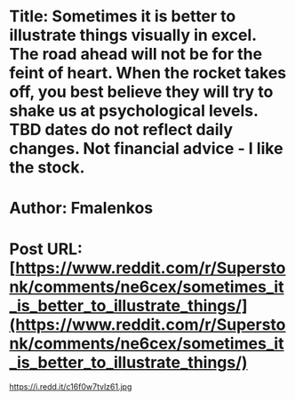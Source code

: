 # Title: Sometimes it is better to illustrate things visually in excel. The road ahead will not be for the feint of heart. When the rocket takes off, you best believe they will try to shake us at psychological levels. TBD dates do not reflect daily changes. Not financial advice - I like the stock.
# Author: Fmalenkos
# Post URL: [https://www.reddit.com/r/Superstonk/comments/ne6cex/sometimes_it_is_better_to_illustrate_things/](https://www.reddit.com/r/Superstonk/comments/ne6cex/sometimes_it_is_better_to_illustrate_things/)


https://i.redd.it/c16f0w7tvlz61.jpg